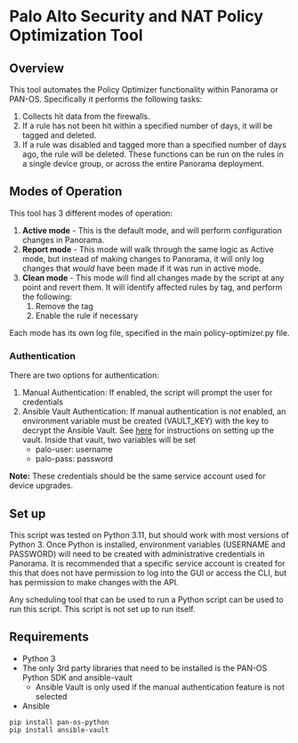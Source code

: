 # Palo Alto Security and NAT Policy Optimization Tool
## Overview
This tool automates the Policy Optimizer functionality within Panorama or PAN-OS.
Specifically it performs the following tasks:
1. Collects hit data from the firewalls.
2. If a rule has not been hit within a specified number of days, it will be tagged and deleted.
3. If a rule was disabled and tagged more than a specified number of days ago, the rule will be deleted.
These functions can be run on the rules in a single device group, or across the entire Panorama deployment.

## Modes of Operation
This tool has 3 different modes of operation:
1. **Active mode** - This is the default mode, and will perform configuration changes in Panorama.
2. **Report mode** - This mode will walk through the same logic as Active mode, but instead of making changes to Panorama, it will only log changes that *would* have been made if it was run in active mode.
3. **Clean mode** - This mode will find all changes made by the script at any point and revert them. It will identify affected rules by tag, and perform the following:
   1. Remove the tag
   2. Enable the rule if necessary

Each mode has its own log file, specified in the main policy-optimizer.py file.

### Authentication
There are two options for authentication:
1. Manual Authentication: If enabled, the script will prompt the user for credentials
2. Ansible Vault Authentication: If manual authentication is *not* enabled, an environment variable must be
created (VAULT_KEY) with the key to decrypt the Ansible Vault. See [here](https://www.redhat.com/sysadmin/introduction-ansible-vault)
for instructions on setting up the vault. Inside that vault, two variables will be set
   - palo-user: username
   - palo-pass: password 

**Note:** These credentials should be the same service account used for device upgrades.
## Set up
This script was tested on Python 3.11, but should work with most versions of Python 3. Once Python is installed, environment variables (USERNAME and PASSWORD) will need to be created with administrative credentials in Panorama. It is recommended that a specific service account is created for this that does not have permission to log into the GUI or access the CLI, but has permission to make changes with the API.

Any scheduling tool that can be used to run a Python script can be used to run this script. This script is not set up to run itself.

## Requirements
- Python 3
- The only 3rd party libraries that need to be installed is the PAN-OS Python SDK and ansible-vault
  - Ansible Vault is only used if the manual authentication feature is not selected
- Ansible
```
pip install pan-os-python
pip install ansible-vault
```